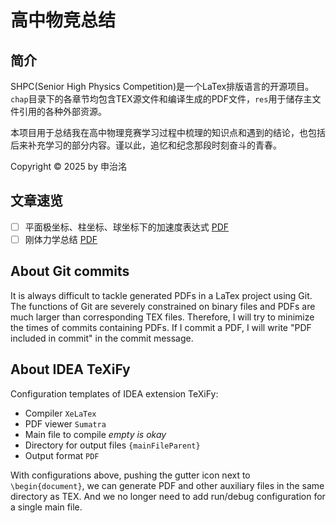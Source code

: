 # 高中物竞总结

## 简介

SHPC(Senior High Physics Competition)是一个LaTex排版语言的开源项目。`chap`目录下的各章节均包含TEX源文件和编译生成的PDF文件，`res`用于储存主文件引用的各种外部资源。

本项目用于总结我在高中物理竞赛学习过程中梳理的知识点和遇到的结论，也包括后来补充学习的部分内容。谨以此，追忆和纪念那段时刻奋斗的青春。

Copyright © 2025 by 申治洺

## 文章速览

- [ ] 平面极坐标、柱坐标、球坐标下的加速度表达式 [PDF](chap/PanPolarCoordinateSystem/chapter.pdf)
- [ ] 刚体力学总结 [PDF](chap/RigidBody/chapter.pdf)

## About Git commits

It is always difficult to tackle generated PDFs in a LaTex project using Git. The functions of Git are severely constrained on binary files and PDFs are much larger than corresponding TEX files. Therefore, I will try to minimize the times of commits containing PDFs. If I commit a PDF, I will write "PDF included in commit" in the commit message.

## About IDEA TeXiFy

Configuration templates of IDEA extension TeXiFy:
- Compiler `XeLaTex`
- PDF viewer `Sumatra`
- Main file to compile _empty is okay_
- Directory for output files `{mainFileParent}`
- Output format `PDF`

With configurations above, pushing the gutter icon next to `\begin{document}`, we can generate PDF and other auxiliary files in the same directory as TEX. And we no longer need to add run/debug configuration for a single main file.
